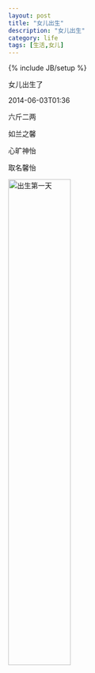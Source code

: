 ```yaml
---
layout: post
title: "女儿出生"
description: "女儿出生"
category: life
tags: [生活,女儿]
---
```

{% include JB/setup %}

女儿出生了

2014-06-03T01:36

六斤二两

如兰之馨 

心旷神怡

取名馨怡

<a 
	href="http://tietuku.com/158c45181a7ce0c0" target="_blank">
	<img src="http://i1.tietuku.com/158c45181a7ce0c0.jpg" height="50%" width="50%" title="出生第一天" />
</a>


